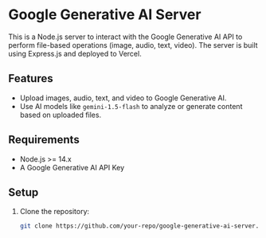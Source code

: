 # Google Generative AI Server

This is a Node.js server to interact with the Google Generative AI API to perform file-based operations (image, audio, text, video). The server is built using Express.js and deployed to Vercel.

## Features

- Upload images, audio, text, and video to Google Generative AI.
- Use AI models like `gemini-1.5-flash` to analyze or generate content based on uploaded files.

## Requirements

- Node.js >= 14.x
- A Google Generative AI API Key

## Setup

1. Clone the repository:
   ```bash
   git clone https://github.com/your-repo/google-generative-ai-server.git

